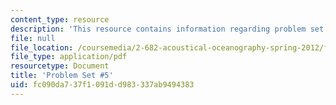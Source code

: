 ```yaml
---
content_type: resource
description: 'This resource contains information regarding problem set #5.'
file: null
file_location: /coursemedia/2-682-acoustical-oceanography-spring-2012/fc090da737f1091dd983337ab9494383_MIT2_682S12_Homework5.pdf
file_type: application/pdf
resourcetype: Document
title: 'Problem Set #5'
uid: fc090da7-37f1-091d-d983-337ab9494383
---
```

